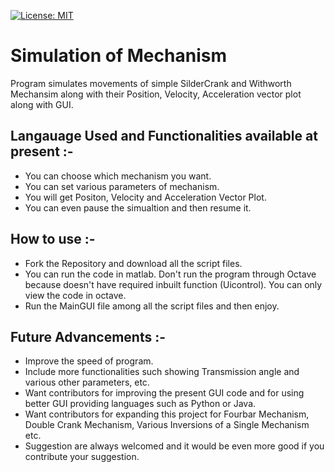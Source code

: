 [![License: MIT](https://img.shields.io/badge/License-MIT-yellow.svg)](https://opensource.org/licenses/MIT)

# Simulation of Mechanism
Program simulates movements of simple SilderCrank and Withworth Mechansim along with their Position, Velocity, Acceleration vector plot along with GUI.

## Langauage Used and Functionalities available at present :- 
- You can choose which mechanism you want.
- You can set various parameters of mechanism.
- You will get Positon, Velocity and Acceleration Vector Plot.
- You can even pause the simualtion and then resume it.

## How to use :-
- Fork the Repository and download all the script files.
- You can run the code in matlab. Don't run the program through Octave because doesn't have required inbuilt function (Uicontrol). You can only view the code in octave.
- Run the MainGUI file among all the script files and then enjoy.

## Future Advancements :- 
- Improve the speed of program.
- Include more functionalities such showing Transmission angle and various other parameters, etc.
- Want contributors for improving the present GUI code and for using better GUI providing languages such as Python or Java.
- Want contributors for expanding this project for Fourbar Mechanism, Double Crank Mechanism, Various Inversions of a Single Mechanism etc.
- Suggestion are always welcomed and it would be even more good if you contribute your suggestion.